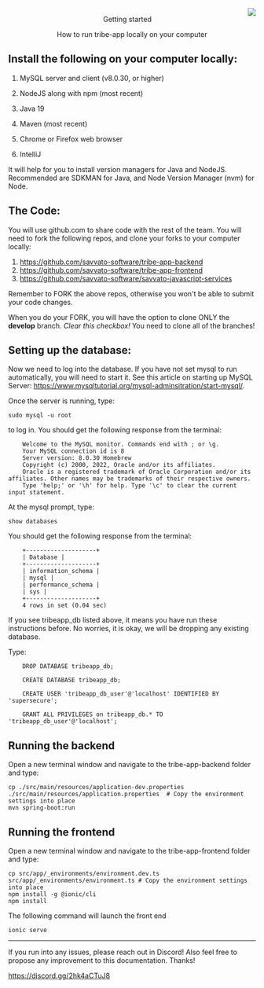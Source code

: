 <img align="right" src="http://savvato.com/images/savvato-logo.jpg">

<p align="center">
    Getting started 
</p>

<p align="center">
    How to run tribe-app locally on your computer
</p>

## Install the following on your computer locally:

1. MySQL server and client (v8.0.30, or higher)
2. NodeJS along with npm (most recent)
3. Java 19
4. Maven (most recent)

5. Chrome or Firefox web browser
6. IntelliJ

It will help for you to install version managers for Java and NodeJS. Recommended are SDKMAN for Java, and Node Version Manager (nvm) for Node.

## The Code:

You will use github.com to share code with the rest of the team. You will need to fork the following repos, and clone your forks to your computer locally:

1. https://github.com/savvato-software/tribe-app-backend
2. https://github.com/savvato-software/tribe-app-frontend
3. https://github.com/savvato-software/savvato-javascript-services

Remember to FORK the above repos, otherwise you won't be able to submit your code changes. 

When you do your FORK, you will have the option to clone ONLY the **develop** branch. _Clear this checkbox!_ You need to clone all of the branches!

## Setting up the database:

Now we need to log into the database. If you have not set mysql to run automatically, you will need to start it. See this article on starting up MySQL Server: https://www.mysqltutorial.org/mysql-adminsitration/start-mysql/.

Once the server is running, type:

    sudo mysql -u root

to log in. You should get the following response from the terminal:

```
    Welcome to the MySQL monitor. Commands end with ; or \g.
    Your MySQL connection id is 8
    Server version: 8.0.30 Homebrew
    Copyright (c) 2000, 2022, Oracle and/or its affiliates.
    Oracle is a registered trademark of Oracle Corporation and/or its affiliates. Other names may be trademarks of their respective owners.
    Type 'help;' or '\h' for help. Type '\c' to clear the current input statement.    
```
            
At the mysql prompt, type:

    show databases

You should get the following response from the terminal:

```
    +--------------------+
    | Database |
    +--------------------+
    | information_schema |
    | mysql |
    | performance_schema |
    | sys |
    +--------------------+
    4 rows in set (0.04 sec)
```
                            
If you see tribeapp_db listed above, it means you have run these instructions before. No worries, it is okay, we will be dropping any existing database.

Type:
```    
    DROP DATABASE tribeapp_db;
```
```
    CREATE DATABASE tribeapp_db;
```
```
    CREATE USER 'tribeapp_db_user'@'localhost' IDENTIFIED BY 'supersecure';
```
```
    GRANT ALL PRIVILEGES on tribeapp_db.* TO 'tribeapp_db_user'@'localhost';
```

## Running the backend

Open a new terminal window and navigate to the tribe-app-backend folder and type:

    cp ./src/main/resources/application-dev.properties ./src/main/resources/application.properties  # Copy the environment settings into place
    mvn spring-boot:run


## Running the frontend

Open a new terminal window and navigate to the tribe-app-frontend folder and type:

    cp src/app/_environments/environment.dev.ts  src/app/_environments/environment.ts # Copy the environment settings into place
    npm install -g @ionic/cli
    npm install

The following command will launch the front end
    
    ionic serve
    
    
----
If you run into any issues, please reach out in Discord! Also feel free to propose any improvement to this documentation. Thanks!

https://discord.gg/2hk4aCTuJ8
